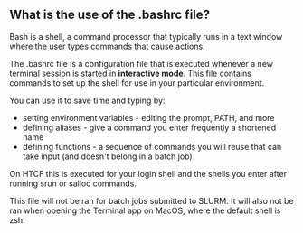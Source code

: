 
## What is the use of the .bashrc file?

Bash is a shell, a command processor that typically runs in a text window where the user types commands that cause actions.

The .bashrc file is a configuration file that is executed whenever a new terminal session is started in **interactive mode**. This file contains commands to set up the shell for use in your particular environment. 

You can use it to save time and typing by:
- setting environment variables - editing the prompt, PATH, and more
- defining aliases - give a command you enter frequently a shortened name
- defining functions - a sequence of commands you will reuse that can take input (and doesn't belong in a batch job)

On HTCF this is executed for your login shell and the shells you enter after running srun or salloc commands. 

This file will not be ran for batch jobs submitted to SLURM. It will also not be ran when opening the Terminal app on MacOS, where the default shell is zsh.

